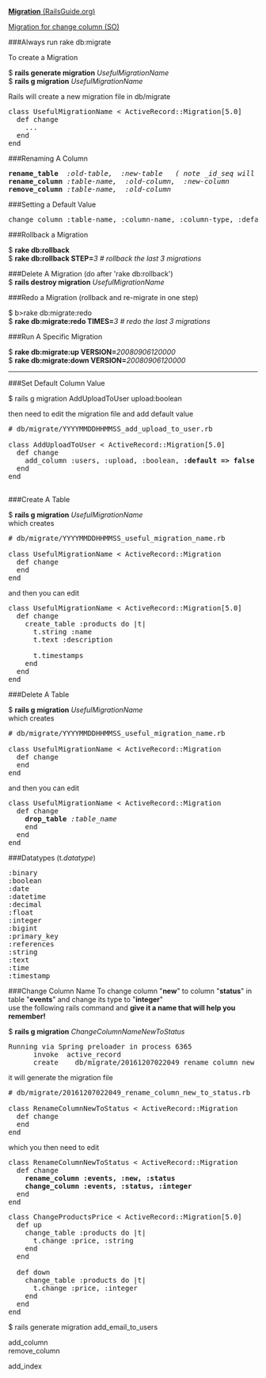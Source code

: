 [**Migration** (RailsGuide.org)](http://guides.rubyonrails.org/v3.2/migrations.html)

[Migration for change column (SO)](http://stackoverflow.com/questions/2799774/rails-migration-for-change-column)

###Always run rake db:migrate

To create a Migration

$ <b>rails generate migration</b> <em>UsefulMigrationName</em>  
$ <b>rails g migration</b> <em>UsefulMigrationName</em>   

Rails will create a new migration file in db/migrate
<pre>
class UsefulMigrationName &lt; ActiveRecord::Migration[5.0]
  def change
    ...
  end
end
</pre>

###Renaming A Column
<pre>
<b>rename_table</b>  <em>:old-table,  :new-table</em>   <em>( note _id_seq will automatically be renamed )</em>   
<b>rename_column</b> <em>:table-name,  :old-column,  :new-column</em>   
<b>remove_column</b> <em>:table-name,  :old-column</em>   
</pre>

###Setting a Default Value
<pre>
change_column :table-name, :column-name, :column-type, :default => 0
</pre>

###Rollback a Migration

$ <b>rake db:rollback</b>   
$ <b>rake db:rollback STEP=</b><em>3</em>         <em># rollback the last 3 migrations</em>

###Delete A Migration (do after 'rake db:rollback')   
$ <b>rails destroy migration</b> <em>UsefulMigrationName</em>   

###Redo a Migration (rollback and re-migrate in one step)

$ b>rake db:migrate:redo</b>    
$ <b>rake db:migrate:redo TIMES=</b><em>3</em>        <em># redo the last 3 migrations</em>  

###Run A Specific Migration

$ <b>rake db:migrate:up VERSION=</b><em>20080906120000</em>    
$ <b>rake db:migrate:down VERSION=</b><em>20080906120000</em>

-----------------------------------------------------------------------------------------------------
###Set Default Column Value

$ rails g migration AddUploadToUser upload:boolean

then need to edit the migration file and add default value
<pre>
# db/migrate/YYYYMMDDHHMMSS_add_upload_to_user.rb

class AddUploadToUser &lt; ActiveRecord::Migration[5.0]
  def change
    add_column :users, :upload, :boolean, <b>:default => false</b>
  end
end

</pre>

###Create A Table

$ <b>rails g migration</b> <em>UsefulMigrationName</em>  
 which creates
<pre>
# db/migrate/YYYYMMDDHHMMSS_useful_migration_name.rb

class UsefulMigrationName &lt; ActiveRecord::Migration
  def change
  end
end
</pre>

and then you can edit

<pre>
class UsefulMigrationName &lt; ActiveRecord::Migration[5.0]
  def change
    create_table :products do |t|
      t.string :name
      t.text :description
 
      t.timestamps
    end
  end
end
</pre>

###Delete A Table

$ <b>rails g migration</b> <em>UsefulMigrationName</em>  
 which creates
<pre>
# db/migrate/YYYYMMDDHHMMSS_useful_migration_name.rb

class UsefulMigrationName &lt; ActiveRecord::Migration
  def change
  end
end
</pre>

and then you can edit

<pre>
class UsefulMigrationName &lt; ActiveRecord::Migration
  def change
    <b>drop_table</b> <em>:table_name</em>
    end
  end
end
</pre>

###Datatypes (t.<em>datatype</em>)
<pre>
:binary
:boolean
:date
:datetime
:decimal
:float
:integer
:bigint
:primary_key
:references
:string
:text
:time
:timestamp
</pre>

###Change Column Name
To change column "<b>new</b>" to column "<b>status</b>" in table "<b>events</b>" and change its type to "<b>integer</b>"    
use the following rails command and <b>give it a name that will help you remember!</b>

$ <b>rails g migration</b> <em>ChangeColumnNameNewToStatus</em>
<pre>
Running via Spring preloader in process 6365
      invoke  active_record
      create    db/migrate/20161207022049_rename_column_new_to_status.rb
</pre>
it will generate the migration file
<pre>
# db/migrate/20161207022049_rename_column_new_to_status.rb

class RenameColumnNewToStatus &lt; ActiveRecord::Migration
  def change
  end
end
</pre>
which you then need to edit
<pre>
class RenameColumnNewToStatus &lt; ActiveRecord::Migration
  def change
    <b>rename_column :events, :new, :status</b>
    <b>change_column :events, :status, :integer</b>
  end
end
</pre>
<pre>
class ChangeProductsPrice < ActiveRecord::Migration[5.0]
  def up
    change_table :products do |t|
      t.change :price, :string
    end
  end
 
  def down
    change_table :products do |t|
      t.change :price, :integer
    end
  end
end
</pre>

$ rails generate migration add_email_to_users

add_column  
remove_column  

add_index  
